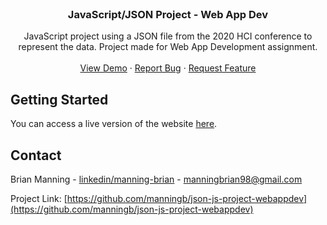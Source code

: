 <br />
<p align="center">
  <h3 align="center">JavaScript/JSON Project - Web App Dev</h3>

  <p align="center">
    JavaScript project using a JSON file from the 2020 HCI conference to represent the data. Project made for Web App Development assignment.
    <br />
    <br />
    <a href="http://manningb.com/json-js-project-webappdev/">View Demo</a>
    ·
    <a href="https://github.com/manningb/json-js-project-webappdev/issues">Report Bug</a>
    ·
    <a href="https://github.com/manningb/json-js-project-webappdev/issues">Request Feature</a>
  </p>
</p>

<!-- GETTING STARTED -->
## Getting Started

You can access a live version of the website [here](http://manningb.com/json-js-project-webappdev/).

<!-- CONTACT -->
## Contact

Brian Manning - [linkedin/manning-brian](https://www.linkedin.com/in/manning-brian/) - manningbrian98@gmail.com

Project Link: [https://github.com/manningb/json-js-project-webappdev](https://github.com/manningb/json-js-project-webappdev)
